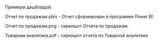 Примеры дашбордов:

Отчет по продажам.pbix - Отчет сформирован в программе Power BI

Отчет по продажам.png - скриншот Отчета по продажам

Товарная аналитика.pdf - скриншот отчета по Товарной аналитике
